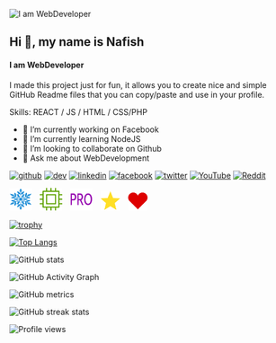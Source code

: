 
![I am WebDeveloper](https://cdn.pixabay.com/photo/2018/09/27/09/21/web-3706561__340.jpg)
## Hi 👋, my name is Nafish
#### I am WebDeveloper


I made this project just for fun, it allows you to create nice and simple GitHub Readme files that you can copy/paste and use in your profile.

Skills: REACT / JS / HTML / CSS/PHP

- 🔭 I’m currently working on Facebook 
- 🌱 I’m currently learning NodeJS 
- 👯 I’m looking to collaborate on Github 
- 💬 Ask me about WebDevelopment 


[<img src='https://cdn.jsdelivr.net/npm/simple-icons@3.0.1/icons/github.svg' alt='github' height='40'>](https://github.com/nafish002)  [<img src='https://cdn.jsdelivr.net/npm/simple-icons@3.0.1/icons/dev-dot-to.svg' alt='dev' height='40'>](https://dev.to/https://github.com/nafish002)  [<img src='https://cdn.jsdelivr.net/npm/simple-icons@3.0.1/icons/linkedin.svg' alt='linkedin' height='40'>](https://www.linkedin.com/in/https://github.com/nafish002/)  [<img src='https://cdn.jsdelivr.net/npm/simple-icons@3.0.1/icons/facebook.svg' alt='facebook' height='40'>](https://www.facebook.com/https://github.com/nafish002)  [<img src='https://cdn.jsdelivr.net/npm/simple-icons@3.0.1/icons/twitter.svg' alt='twitter' height='40'>](https://twitter.com/https://github.com/nafish002)  [<img src='https://cdn.jsdelivr.net/npm/simple-icons@3.0.1/icons/youtube.svg' alt='YouTube' height='40'>](https://www.youtube.com/channel/https://github.com/nafish002)  [<img src='https://cdn.jsdelivr.net/npm/simple-icons@3.0.1/icons/reddit.svg' alt='Reddit' height='40'>](https://www.reddit.com/user/https://github.com/nafish002)  

<a href='https://archiveprogram.github.com/'><img src='https://raw.githubusercontent.com/acervenky/animated-github-badges/master/assets/acbadge.gif' width='40' height='40'></a> <a href='https://docs.github.com/en/developers'><img src='https://raw.githubusercontent.com/acervenky/animated-github-badges/master/assets/devbadge.gif' width='40' height='40'></a> <a href='https://github.com/pricing'><img src='https://raw.githubusercontent.com/acervenky/animated-github-badges/master/assets/pro.gif' width='40' height='40'></a> <a href='https://stars.github.com/'><img src='https://raw.githubusercontent.com/acervenky/animated-github-badges/master/assets/starbadge.gif' width='35' height='35'></a> <a href='https://docs.github.com/en/github/supporting-the-open-source-community-with-github-sponsors'><img src='https://raw.githubusercontent.com/acervenky/animated-github-badges/master/assets/sponsorbadge.gif' width='35' height='35'></a> 

[![trophy](https://github-profile-trophy.vercel.app/?username=nafish002)](https://github.com/ryo-ma/github-profile-trophy)

[![Top Langs](https://github-readme-stats.vercel.app/api/top-langs/?username=nafish002)](https://github.com/anuraghazra/github-readme-stats)

![GitHub stats](https://github-readme-stats.vercel.app/api?username=nafish002&show_icons=true&count_private=true)  

![GitHub Activity Graph](https://activity-graph.herokuapp.com/graph?username=nafish002)  

![GitHub metrics](https://metrics.lecoq.io/nafish002)  

![GitHub streak stats](https://github-readme-streak-stats.herokuapp.com/?user=nafish002)  

![Profile views](https://gpvc.arturio.dev/nafish002)  
